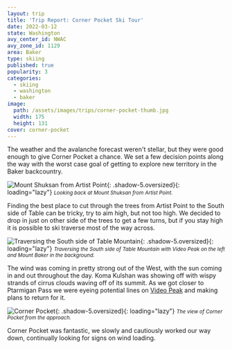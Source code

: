 ```yaml
---
layout: trip
title: 'Trip Report: Corner Pocket Ski Tour'
date: 2022-03-12
state: Washington
avy_center_id: NWAC
avy_zone_id: 1129
area: Baker
type: skiing
published: true
popularity: 3
categories:
  - skiing
  - washington
  - baker
image:
  path: /assets/images/trips/corner-pocket-thumb.jpg
  width: 175
  height: 131
cover: corner-pocket
---
```


The weather and the avalanche forecast weren't stellar, but they were good
enough to give Corner Pocket a chance. We set a few decision points along the
way with the worst case goal of getting to explore new territory in the Baker
backcountry.

![Mount Shuksan from Artist Point](/assets/images/trips/corner-pocket-shuksan.jpg "Mount Shuksan from Artist Point"){: .shadow-5.oversized}{: loading="lazy"} <small><i>Looking back at Mount Shuksan from Artist Point.</i></small>

Finding the best place to cut through the trees from Artist Point to the South
side of Table can be tricky, try to aim high, but not too high. We decided to
drop in just on other side of the trees to get a few turns, but if you stay
high it is possible to ski traverse most of the way across.

![Traversing the South side of Table Mountain](/assets/images/trips/corner-pocket-south-traverse.jpg "Traversing the South side of Table Mountain"){: .shadow-5.oversized}{: loading="lazy"} <small><i>Traversing the South side of Table Mountain with Video Peak on the left and Mount Baker in the background.</i></small>

The wind was coming in pretty strong out of the West, with the sun coming in
and out throughout the day. Koma Kulshan was showing off with wispy strands of
cirrus clouds waving off of its summit. As we got closer to Ptarmigan Pass we
were eyeing potential lines on [Video Peak](/trips/north-face-video-peak.html)
and making plans to return for it.

![Corner Pocket](/assets/images/trips/corner-pocket.jpg "Corner Pocket"){: .shadow-5.oversized}{: loading="lazy"} <small><i>The view of Corner Pocket from the approach.</i></small>

Corner Pocket was fantastic, we slowly and cautiously worked our way down,
continually looking for signs on wind loading.

